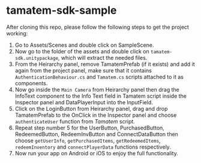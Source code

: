 # tamatem-sdk-sample

After cloning this repo, please follow the following steps to get the project working:

1. Go to Assets/Scenes and double click on SampleScene.
2. Now go to the folder of the assets and double click on `tamatem-sdk.unitypackage`, which will extract the needed files.
3. From the Heirarchy panel, remove TamatemPrefab (if it exists) and add it again from the project panel, make sure that it contains `AuthenticationBehaviour.cs` and `Tamatem.cs` scripts attached to it as components.
4. Now go inside the `Main Camera` from Heirarchy panel then drag the InfoText component to the Info Text field in Tamatem script inside the Inspector panel and DataPlayerInput into the InputField.
5. Click on the LoginButton from Heirarchy panel, drag and drop TamatemPrefab to the OnClick in the Inspector panel and choose `authenticateUser` function from *Tamatem* script.
6. Repeat step number 5 for the UserButton, PurchasedButton, RedeemedButton, RedeemInvButton and ConnectDataButton then choose `getUserInfo`, `getPurchasedItems`, `getRedeemedItems`, `redeemInventory` and `connectPlayerData` functions respectively.
7. Now run your app on Android or iOS to enjoy the full functionality.
